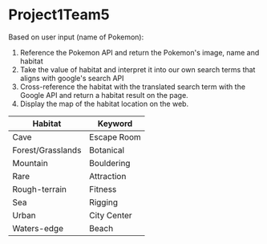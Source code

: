 # Project1Team5

Based on user input (name of Pokemon):
1. Reference the Pokemon API and return the Pokemon's image, name and habitat
2. Take the value of habitat and interpret it into our own search terms that aligns with google's search API
3. Cross-reference the habitat  with the translated search term with the Google API and return a habitat result on the page. 
4. Display the map of the habitat location on the web.


| Habitat           | Keyword     |
|-------------------|-------------|
| Cave              | Escape Room |
| Forest/Grasslands | Botanical   |
| Mountain          | Bouldering  |
| Rare              | Attraction  |
| Rough-terrain     | Fitness     |
| Sea               | Rigging     |
| Urban             | City Center |
| Waters-edge       | Beach       |
